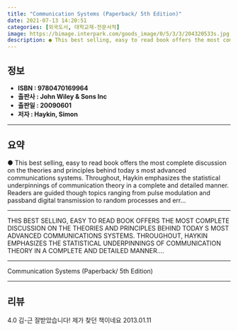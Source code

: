 ```yaml
---
title: "Communication Systems (Paperback/ 5th Edition)"
date: 2021-07-13 14:20:51
categories: [외국도서, 대학교재-전문서적]
image: https://bimage.interpark.com/goods_image/0/5/3/3/204320533s.jpg
description: ● This best selling, easy to read book offers the most complete discussion on the theories and principles behind today s most advanced communications systems.
---
```


## **정보**

- **ISBN : 9780470169964**
- **출판사 : John Wiley & Sons Inc**
- **출판일 : 20090601**
- **저자 : Haykin, Simon**

------



## **요약**

●  This best selling, easy to read book offers the most complete discussion on the theories and principles behind today s most advanced communications systems. Throughout, Haykin emphasizes the statistical underpinnings of communication theory in a complete and detailed manner. Readers are guided though topics ranging from pulse modulation and passband digital transmission to random processes and err...

------

THIS BEST SELLING, EASY TO READ BOOK OFFERS THE MOST COMPLETE DISCUSSION ON THE THEORIES AND PRINCIPLES BEHIND TODAY S MOST ADVANCED COMMUNICATIONS SYSTEMS. THROUGHOUT, HAYKIN EMPHASIZES THE STATISTICAL UNDERPINNINGS OF COMMUNICATION THEORY IN A COMPLETE AND DETAILED MANNER.... 

------


Communication Systems (Paperback/ 5th Edition) 

------


## **리뷰** 

4.0 김-근 잘받았습니다! 제가 찾던 책이네요 2013.01.11 <br/>